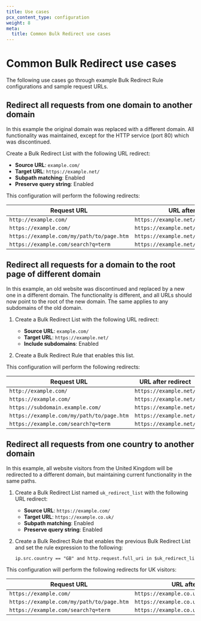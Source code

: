 ```yaml
---
title: Use cases
pcx_content_type: configuration
weight: 8
meta:
  title: Common Bulk Redirect use cases
---
```


# Common Bulk Redirect use cases

The following use cases go through example Bulk Redirect Rule configurations and sample request URLs.

## Redirect all requests from one domain to another domain

In this example the original domain was replaced with a different domain. All functionality was maintained, except for the HTTP service (port 80) which was discontinued.

Create a Bulk Redirect List with the following URL redirect:

- **Source URL**: `example.com/`
- **Target URL**: `https://example.net/`
- **Subpath matching**: Enabled
- **Preserve query string**: Enabled

This configuration will perform the following redirects:

| Request URL                               | URL after redirect                        |
| ----------------------------------------- | ----------------------------------------- |
| `http://example.com/`                     | `https://example.net/`                    |
| `https://example.com/`                    | `https://example.net/`                    |
| `https://example.com/my/path/to/page.htm` | `https://example.net/my/path/to/page.htm` |
| `https://example.com/search?q=term`       | `https://example.net/search?q=term`       |

## Redirect all requests for a domain to the root page of different domain

In this example, an old website was discontinued and replaced by a new one in a different domain. The functionality is different, and all URLs should now point to the root of the new domain. The same applies to any subdomains of the old domain.

1.  Create a Bulk Redirect List with the following URL redirect:

    - **Source URL**: `example.com/`
    - **Target URL**: `https://example.net/`
    - **Include subdomains**: Enabled

2.  Create a Bulk Redirect Rule that enables this list.

This configuration will perform the following redirects:

| Request URL                               | URL after redirect     |
| ----------------------------------------- | ---------------------- |
| `http://example.com/`                     | `https://example.net/` |
| `https://example.com/`                    | `https://example.net/` |
| `https://subdomain.example.com/`          | `https://example.net/` |
| `https://example.com/my/path/to/page.htm` | `https://example.net/` |
| `https://example.com/search?q=term`       | `https://example.net/` |

## Redirect all requests from one country to another domain

In this example, all website visitors from the United Kingdom will be redirected to a different domain, but maintaining current functionality in the same paths.

1.  Create a Bulk Redirect List named `uk_redirect_list` with the following URL redirect:

    - **Source URL**: `https://example.com/`
    - **Target URL**: `https://example.co.uk/`
    - **Subpath matching**: Enabled
    - **Preserve query string**: Enabled

2.  Create a Bulk Redirect Rule that enables the previous Bulk Redirect List and set the rule expression to the following:

    ```txt
    ip.src.country == "GB" and http.request.full_uri in $uk_redirect_list
    ```

This configuration will perform the following redirects for UK visitors:

| Request URL                               | URL after redirect                          |
| ----------------------------------------- | ------------------------------------------- |
| `https://example.com/`                    | `https://example.co.uk/`                    |
| `https://example.com/my/path/to/page.htm` | `https://example.co.uk/my/path/to/page.htm` |
| `https://example.com/search?q=term`       | `https://example.co.uk/search?q=term`       |
